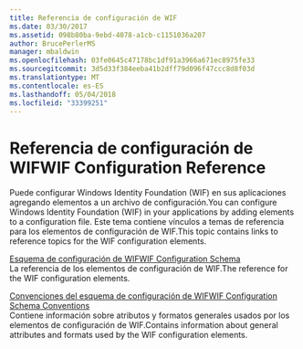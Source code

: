 ```yaml
---
title: Referencia de configuración de WIF
ms.date: 03/30/2017
ms.assetid: 098b80ba-9ebd-4078-a1cb-c1151036a207
author: BrucePerlerMS
manager: mbaldwin
ms.openlocfilehash: 03fe0645c47178bc1df91a3966a671ec8975fe33
ms.sourcegitcommit: 3d5d33f384eeba41b2dff79d096f47ccc8d8f03d
ms.translationtype: MT
ms.contentlocale: es-ES
ms.lasthandoff: 05/04/2018
ms.locfileid: "33399251"
---
```

# <a name="wif-configuration-reference"></a><span data-ttu-id="ecca5-102">Referencia de configuración de WIF</span><span class="sxs-lookup"><span data-stu-id="ecca5-102">WIF Configuration Reference</span></span>
<span data-ttu-id="ecca5-103">Puede configurar Windows Identity Foundation (WIF) en sus aplicaciones agregando elementos a un archivo de configuración.</span><span class="sxs-lookup"><span data-stu-id="ecca5-103">You can configure Windows Identity Foundation (WIF) in your applications by adding elements to a configuration file.</span></span> <span data-ttu-id="ecca5-104">Este tema contiene vínculos a temas de referencia para los elementos de configuración de WIF.</span><span class="sxs-lookup"><span data-stu-id="ecca5-104">This topic contains links to reference topics for the WIF configuration elements.</span></span>  
  
 [<span data-ttu-id="ecca5-105">Esquema de configuración de WIF</span><span class="sxs-lookup"><span data-stu-id="ecca5-105">WIF Configuration Schema</span></span>](../../../docs/framework/configure-apps/file-schema/windows-identity-foundation/index.md)  
 <span data-ttu-id="ecca5-106">La referencia de los elementos de configuración de WIF.</span><span class="sxs-lookup"><span data-stu-id="ecca5-106">The reference for the WIF configuration elements.</span></span>  
  
 [<span data-ttu-id="ecca5-107">Convenciones del esquema de configuración de WIF</span><span class="sxs-lookup"><span data-stu-id="ecca5-107">WIF Configuration Schema Conventions</span></span>](../../../docs/framework/security/wif-configuration-schema-conventions.md)  
 <span data-ttu-id="ecca5-108">Contiene información sobre atributos y formatos generales usados por los elementos de configuración de WIF.</span><span class="sxs-lookup"><span data-stu-id="ecca5-108">Contains information about general attributes and formats used by the WIF configuration elements.</span></span>

